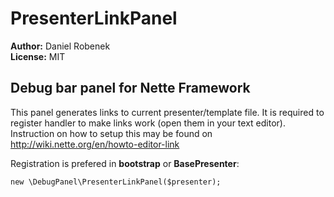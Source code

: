 # PresenterLinkPanel

<strong>Author:</strong> Daniel Robenek<br>
<strong>License:</strong> MIT

## Debug bar panel for Nette Framework

This panel generates links to current presenter/template file.
It is required to register handler to make links work (open them in your text editor). Instruction on how to setup this may be found on http://wiki.nette.org/en/howto-editor-link

Registration is prefered in <strong>bootstrap</strong> or <strong>BasePresenter</strong>:

	new \DebugPanel\PresenterLinkPanel($presenter);





